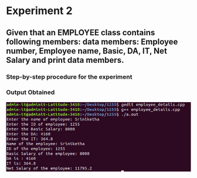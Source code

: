 # Experiment 2
## Given that an EMPLOYEE class contains following members: data members: Employee number, Employee name, Basic, DA, IT, Net Salary and print data members.
### Step-by-step procedure for the experiment


### Output Obtained

![Test Image 2](employee_details.png)
